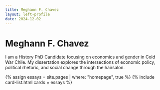 ```yaml
---
title: Meghann F. Chavez
layout: left-profile
date: 2024-12-02
---
```



# Meghann F. Chavez

I am a History PhD Candidate focusing on economics and gender in Cold War Chile. My dissertation explores the intersections of economic policy, political rhetoric, and social change through the hairsalon. 

{% assign essays = site.pages | where: "homepage", true %}
{% include card-list.html cards = essays %}
